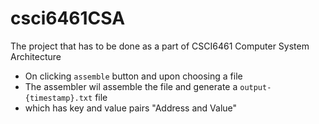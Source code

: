 # csci6461CSA
The project that has to be done as a part of CSCI6461 Computer System Architecture

- On clicking `assemble` button and upon choosing a file
- The assembler wil assemble the file and generate a `output-{timestamp}.txt` file
- which has key and value pairs "Address and Value" 

